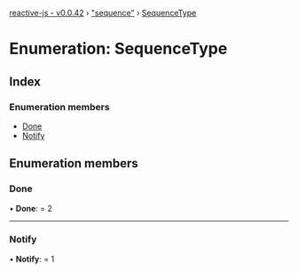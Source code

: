 [reactive-js - v0.0.42](../README.md) › ["sequence"](../modules/_sequence_.md) › [SequenceType](_sequence_.sequencetype.md)

# Enumeration: SequenceType

## Index

### Enumeration members

* [Done](_sequence_.sequencetype.md#done)
* [Notify](_sequence_.sequencetype.md#notify)

## Enumeration members

###  Done

• **Done**: = 2

___

###  Notify

• **Notify**: = 1
